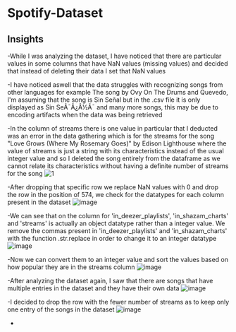 # Spotify-Dataset
 
## Insights

-While I was analyzing the dataset, I have noticed that there are particular values in some columns that have NaN values (missing values) and decided that instead of deleting their data I set that NaN values

-I have noticed aswell that the data struggles with recognizing songs from other languages for example The song by Ovy On The Drums and Quevedo, I'm assuming that the song is Sin Señal but in the .csv file it is only displayed as Sin SeÃ¯Â¿Â½Ã¯ and many more songs, this may be due to encoding artifacts when the data was being retrieved

-In the column of streams there is one value in particular that I deducted was an error in the data gathering which is for the streams for the song "Love Grows (Where My Rosemary Goes)" by Edison Lighthouse where the value of streams is just a string with its characteristics instead of the usual integer value and so I deleted the song entirely from the dataframe as we cannot relate its characteristics without having a definite number of streams for the song
![1](https://github.com/user-attachments/assets/3589ad54-d3d1-4ff6-aa56-9b836fb1e4ff)

-After dropping that specific row we replace NaN values with 0 and drop the row in the position of 574, we check for the datatypes for each column present in the dataset 
![image](https://github.com/user-attachments/assets/6a9b337c-aeea-465b-a473-495563786f3a)

-We can see that on the column for 'in_deezer_playlists', 'in_shazam_charts' and 'streams' is actually an object datatype rather than a integer value. We remove the commas present in 'in_deezer_playlists' and 'in_shazam_charts' with the function .str.replace in order to change it to an integer datatype
![image](https://github.com/user-attachments/assets/ca0b1b35-818d-4b0e-b22a-9f4e5da71605)

-Now we can convert them to an integer value and sort the values based on how popular they are in the streams column
![image](https://github.com/user-attachments/assets/b6324b73-750b-46bd-9f99-66d32ed2b120)

-After analyzing the dataset again, I saw that there are songs that have multiple entries in the dataset and they have their own data 
![image](https://github.com/user-attachments/assets/4ecf86f5-f383-4038-b78a-a7c2aecc0f24)

-I decided to drop the row with the fewer number of streams as to keep only one entry of the songs in the dataset
![image](https://github.com/user-attachments/assets/8198cec2-9655-4bca-a97a-cedcc8ad5783)

-
